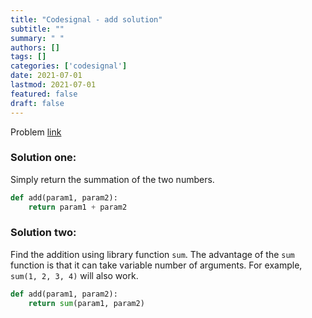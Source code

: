 ```yaml
---
title: "Codesignal - add solution"
subtitle: ""
summary: " "
authors: []
tags: []
categories: ['codesignal']
date: 2021-07-01
lastmod: 2021-07-01
featured: false
draft: false
---
```

Problem [link](https://app.codesignal.com/arcade/intro/level-1/jwr339Kq6e3LQTsfa)

### Solution one:

Simply return the summation of the two numbers.

```python
def add(param1, param2):
    return param1 + param2
```

### Solution two:

Find the addition using library function `sum`. The advantage of the `sum` function is that it can take variable number of arguments. For example, `sum(1, 2, 3, 4)` will also work.

```python
def add(param1, param2):
    return sum(param1, param2)
```
